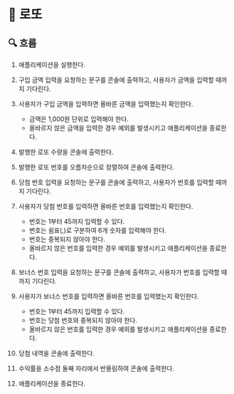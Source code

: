 # 🎱 로또

## 🔍 흐름

1. 애플리케이션을 실행한다.

2. 구입 금액 입력을 요청하는 문구를 콘솔에 출력하고, 사용자가 금액을 입력할 때까지 기다린다.

3. 사용자가 구입 금액을 입력하면 올바른 금액을 입력했는지 확인한다.
    - 금액은 1,000원 단위로 입력해야 한다.
    - 올바르지 않은 금액을 입력한 경우 예외를 발생시키고 애플리케이션을 종료한다.

4. 발행한 로또 수량을 콘솔에 출력한다.

5. 발행한 로또 번호를 오름차순으로 정렬하여 콘솔에 출력한다.

6. 당첨 번호 입력을 요청하는 문구를 콘솔에 출력하고, 사용자가 번호를 입력할 때까지 기다린다.

7. 사용자가 당첨 번호를 입력하면 올바른 번호를 입력했는지 확인한다.
    - 번호는 1부터 45까지 입력할 수 있다.
    - 번호는 쉼표(,)로 구분하여 6개 숫자를 입력해야 한다.
    - 번호는 중복되지 않아야 한다.
    - 올바르지 않은 번호를 입력한 경우 예외를 발생시키고 애플리케이션을 종료한다.

8. 보너스 번호 입력을 요청하는 문구를 콘솔에 출력하고, 사용자가 번호를 입력할 때까지 기다린다.

9. 사용자가 보너스 번호를 입력하면 올바른 번호를 입력했는지 확인한다.
    - 번호는 1부터 45까지 입력할 수 있다.
    - 번호는 당첨 번호와 중복되지 않아야 한다.
    - 올바르지 않은 번호를 입력한 경우 예외를 발생시키고 애플리케이션을 종료한다.

10. 당첨 내역을 콘솔에 출력한다.

11. 수익률을 소수점 둘째 자리에서 반올림하여 콘솔에 출력한다.

12. 애플리케이션을 종료한다.
